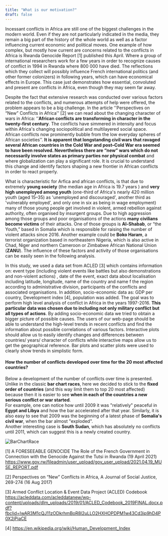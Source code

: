 ```yaml
---
title: "What is our motivation?"
draft: false
---
```



Incessant conflicts in Africa are still one of the biggest challenges in the modern world. Even if they are not particularly indicated in the media, they remain a big part of the history of the whole world as well as a factor influencing current economic and political moves. One example of how complex, but mostly how current are concerns related to the conflicts in Africa is Rwanda Genocide Report [1] published this April. Where a group of international researchers work for a few years in order to recognize causes of conflict in 1994 in Rwanda where 800 000 have died. The reflections which they collect will possibly influence French international politics (and other former colonizers) in following years, which can have economical effects in Europe. This case just demonstrates how essential, convoluted and present are conflicts in Africa, even though they may seem far away.  

Despite the fact that extensive research was conducted over various factors related to the conflicts, and numerous attempts of help were offered, the problem appears to be a big challenge. In the article ''Perspectives on “New” Conflicts in Africa'' [2] we can read about the changing character of wars in Africa: ‘’**African conflicts are transforming in character in the twenty-first century**. The conflicts have simmered in intensity and focus within Africa's changing sociopolitical and multilayered social space. African conflicts now prominently bubble from the low everyday spheres of African societies’’. **It is apparent that longstanding civil wars that ravaged several African countries in the Cold War and post–Cold War era seemed to have been resolved. Nevertheless there are “new” wars which do not necessarily involve states as primary parties nor physical combat** and where globalization can play a significant role. It is crucial to understand this change and identify factors shaping a new frontier in African conflicts in order to react properly. 

What is characteristic for Arfica and african conflicts, is that due to extremely **young society** (the median age in Africa is 19.7 years ) and **very high unemployed among youth** (one-third of Africa's nearly 420 million youth (aged 15–35) as 'unemployed and discouraged', another third as 'vulnerably employed', and only one in six as being in wage employment) many of those young people get involved in violent, armed rebellion against authority, often organised by insurgent groups. Due to high aggression among those groups and poor organisations of the actions **many civilians become victims** of their attacks. One of those groups is **Al-Shabab**, or “the Youth,” based in Somalia which is responsible for raising the number of violent attacks since 2016. Another example could be **Boko Haram**, a terrorist organization based in northeastern Nigeria, which is also active in Chad, Niger and northern Cameroon or Zimbabwe African National Union (**ZANU**). The influence of these factors and activity of those organisations can be easily seen in the following analysis.

In this study, we used a data set from ACLED [3] which contains information on: event type (including violent events like battles but also demonstrations and non-violent actions) , date of the event, exact data about localisation including latitude, longitude, name of the country and name f the region according to administrative division, participants of the conflicts and associated organisations. In addition, socio-economic data as: GDP per country, Development index [4], population was added. The goal was to perform high level analysis of conflict in Africa in the years 1997-2016. **This particular data was chosen due to including not only military conflict but all types of actions**. By adding socio-economic data we tried to obtain a bigger picture of possible causes. The users of our web-page should be able to understand the high-level trends in recent conflicts and find the information about possible correlations of various factors. Interactive plots should allow us to easily identify changes and differences between countries/ years/ character of conflicts while interactive maps allow us to get the geographical reference. Bar plots and scatter plots were used to clearly show trends in simplistic form.


#### How the number of conflicts developed over time for the 20 most affected countries?  
  
  

Below a development of the number of conflicts over time is presented. Unlike in the classic **bar chart races**, here we decided to stick to the **fixed order of countries** (and this way limit them to top 20 most affected) because then it is easier to see **when in each of the countries a new serious conflict or war started**.  
For example, one can notice how until 2009 it was "relatively" peaceful in **Egypt and Libya** and how the bar accelerated after that year. Similarly, it is also easy to see that 2009 was the beginning of a latest phase of **Somalia's civil war**, when the bar almost "exploded".  
Another interesting case is **South Sudan**, which has absolutely no conflicts until 2011, which can suggest this is a newly created country.

![BarChartRace](/gifs/BarChartRace_fixedOrder.gif)

[1] A FORESEEABLE GENOCIDE The Role of the French Government in Connection with the Genocide Against the Tutsi in Rwanda (19 April 2021) https://www.gov.rw/fileadmin/user_upload/gov_user_upload/2021.04.19_MUSE_REPORT.pdf 

[2] Perspectives on “New” Conflicts in Africa, A Journal of Social Justice,  269-274 (16 Aug 2017)

[3] Armed Conflict Location & Event Data Project (ACLED) Codebook https://acleddata.com/acleddatanew/wp-content/uploads/dlm_uploads/2019/01/ACLED_Codebook_2019FINAL.docx.pdf?fbclid=IwAR3M1cQJ11zODkrhmBoR8l2uLLO2HXHOPDPM1w43Cd3ip9hD4P0X2jPiaCE 

[4] https://en.wikipedia.org/wiki/Human_Development_Index 